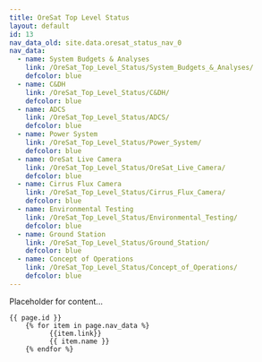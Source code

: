 ```yaml
---
title: OreSat Top Level Status
layout: default
id: 13
nav_data_old: site.data.oresat_status_nav_0
nav_data:
  - name: System Budgets & Analyses
    link: /OreSat_Top_Level_Status/System_Budgets_&_Analyses/
    defcolor: blue
  - name: C&DH
    link: /OreSat_Top_Level_Status/C&DH/
    defcolor: blue
  - name: ADCS
    link: /OreSat_Top_Level_Status/ADCS/
    defcolor: blue
  - name: Power System
    link: /OreSat_Top_Level_Status/Power_System/
    defcolor: blue
  - name: OreSat Live Camera
    link: /OreSat_Top_Level_Status/OreSat_Live_Camera/
    defcolor: blue
  - name: Cirrus Flux Camera
    link: /OreSat_Top_Level_Status/Cirrus_Flux_Camera/
    defcolor: blue
  - name: Environmental Testing
    link: /OreSat_Top_Level_Status/Environmental_Testing/
    defcolor: blue
  - name: Ground Station
    link: /OreSat_Top_Level_Status/Ground_Station/
    defcolor: blue
  - name: Concept of Operations
    link: /OreSat_Top_Level_Status/Concept_of_Operations/
    defcolor: blue
---
```



Placeholder for content...


	{{ page.id }}
		{% for item in page.nav_data %}
		      {{item.link}}
		      {{ item.name }}
		{% endfor %}
